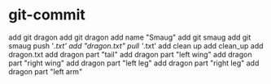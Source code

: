 # git-commit
add git dragon
add git dragon
add name "Smaug"
add git smaug
add git smaug
push '*.txt'
add "dragon.txt"
pull '*.txt'
add clean up
add clean_up
add dragon.txt
add dragon part "tail"
add dragon part "left wing"
add dragon part "right wing"
add dragon part "left leg"
add dragon part "right leg"
add dragon part "left arm"
